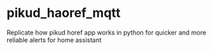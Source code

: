 # pikud_haoref_mqtt
Replicate how pikud horef app works in python for quicker and more reliable alerts for home assistant
